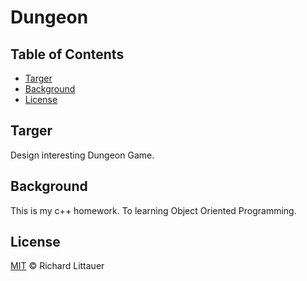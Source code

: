 # Dungeon

## Table of Contents
- [Targer](#target)
- [Background](#background)
- [License](#license)

## Targer
Design interesting Dungeon Game.

## Background

This is my c++ homework.
To learning Object Oriented Programming.

## License

[MIT](LICENSE) © Richard Littauer
